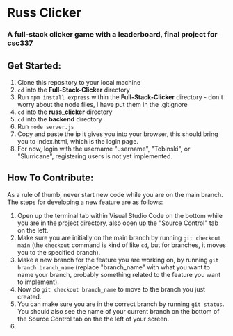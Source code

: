 # Russ Clicker
### A full-stack clicker game with a leaderboard, final project for csc337

## Get Started:
1. Clone this repository to your local machine
2. `cd` into the **Full-Stack-Clicker** directory
3. Run `npm install express` within the **Full-Stack-Clicker**
    directory - don't worry about the node files, I have put them in the .gitignore
5. `cd` into the **russ_clicker** directory
6. `cd` into the **backend** directory
7. Run `node server.js`
8. Copy and paste the ip it gives you into your browser, this should bring you to index.html, which is the login page.
9. For now, login with the username "username", "Tobinski", or "Slurricane", registering users is not yet implemented.

## How To Contribute:
As a rule of thumb, never start new code while you are on the main branch.
The steps for developing a new feature are as follows:

1. Open up the terminal tab within Visual Studio Code on the bottom while you are in the project directory, also open up the "Source Control" tab on the left.
2. Make sure you are initially on the main branch by running `git checkout main` (the `checkout` command is kind of like `cd`, but for branches, it moves you to the specified branch).
3. Make a new branch for the feature you are working on, by running `git branch branch_name` (replace "branch_name" with what you want to name your branch, probably something related to the feature you want to implement).
4. Now do `git checkout branch_name` to move to the branch you just created.
5. You can make sure you are in the correct branch by running `git status`. You should also see the name of your current branch on the bottom of the Source Control tab on the the left of your screen.
6. 



